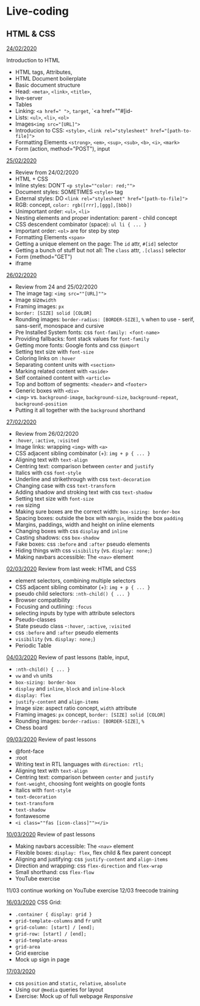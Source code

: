 # Live-coding

## HTML & CSS

[24/02/2020](feb/24-02)

Introduction to HTML
- HTML tags, Attributes,
- HTML Document boilerplate
- Basic document structure
- Head: `<meta>`, `<link>`, `<title>`, 
- live-server
- Tables
- Linking: `<a href=" ">`, `target`, `<a href=""#[id- 
- Lists: `<ul>`, `<li>`, `<ol>`
- Images`<img src="[URL]">`
- Introducion to CSS: `<style>`, `<link rel="stylesheet" href="[path-to-file]">`
- Formatting Elements `<strong>`, `<em>`, `<sup>`, `<sub>`, `<b>`, `<i>`, `<mark>`
- Form (action, method="POST"), input

[25/02/2020](feb/25-02)
- Review from 24/02/2020
- HTML + CSS
- Inline styles: DON'T `<p style=""color: red;"">`
- Document styles: SOMETIMES `<style>` tag
- External styles: DO `<link rel="stylesheet" href="[path-to-file]">`
- RGB: concept, `color: rgb([rrr],[ggg],[bbb])`
- Unimportant order: `<ul>`, `<li>`
- Nesting elements and proper indentation: parent - child concept
- CSS descendent combinator (space): `ul li { ... }`
- Important order: `<ol>` are for step by step
- Formatting Elements `<span>`
- Getting a unique element on the page: The `id` attr, `#[id]` selector
- Getting a bunch of stuff but not all: The `class` attr, `.[class]` selector
- Form (method="GET")
- iframe

[26/02/2020](feb/26-02)
- Review from 24 and 25/02/2020 
- The image tag: `<img src=""[URL]"">`
- Image size`width` 
- Framing images: `px` 
- `border: [SIZE] solid [COLOR]`
- Rounding images: `border-radius: [BORDER-SIZE]`, `%` 
  when to use - serif, sans-serif, monospace and cursive
- Pre Installed System fonts: css `font-family: <font-name>`
- Providing fallbacks: font stack values for `font-family`
- Getting more fonts: Google fonts and css `@import`
- Setting text size with `font-size`
- Coloring links on `:hover`
- Separating content units with `<section>`
- Marking related content with `<aside>`
- Self contained content with `<article>`
- Top and bottom of segments: `<header>` and `<footer>`
- Generic boxes with `<div>`
- `<img>` vs. `background-image`, `background-size`, `background-repeat`, `background-position`
- Putting it all together with the `background` shorthand

[27/02/2020](feb/27-02)
- Review from 26/02/2020
- `:hover`, `:active`, `:visited`
- Image links: wrapping `<img>` with `<a>`
- CSS adjacent sibling combinator (+): `img + p { ... }`
- Aligning text with `text-align`
- Centring text: comparison between `center` and `justify`
- Italics with css `font-style`
- Underline and strikethrough with css `text-decoration`
- Changing case with css `text-transform`
- Adding shadow and stroking text with css `text-shadow`
- Setting text size with `font-size`
- `rem` sizing 
- Making sure boxes are the correct width: `box-sizing: border-box`
- Spacing boxes: outside the box with `margin`, inside the box `padding`
- Margins, paddings, width and height on inline elements
- Changing boxes with css `display` and `inline`
- Casting shadows: css `box-shadow`
- Fake boxes: css `:before` and `:after` pseudo elements
- Hiding things with css `visibility` (vs. `display: none;`)
- Making navbars accessible: The `<nav>` element

[02/03/2020](mar/02-03)
Review from last week: HTML and CSS

- element selectors, combining multiple selectors
- CSS adjacent sibling combinator (+): `img + p { ... }`
- pseudo child selectors: `:nth-child() { ... }`
- Browser compatibility 
- Focusing and outlining: `:focus` 
- selecting inputs by type with attribute selectors
- Pseudo-classes
- State pseudo class
-`:hover`, `:active`, `:visited`
- css `:before` and `:after` pseudo elements
- `visibility` (vs. `display: none;`)
- Periodic Table 

[04/03/2020](mar/04-03)
Review of past lessons (table, input, 

- `:nth-child() { ... }`
- `vw` and `vh` units
- `box-sizing: border-box`
- `display` and `inline`, `block` and `inline-block`
- `display: flex`
- `justify-content` and `align-items`
- Image size: aspect ratio concept, `width` attribute
- Framing images: `px` concept, `border: [SIZE] solid [COLOR]`
- Rounding images: `border-radius: [BORDER-SIZE]`, `%` 
- Chess board 

[09/03/2020](mar/09-03)
Review of past lessons

- @font-face
- :root
- Writing text in RTL languages with `direction: rtl;`
- Aligning text with `text-align`
- Centring text: comparison between `center` and `justify`
- `font-weight`, choosing font weights on google fonts
- Italics with `font-style`
- `text-decoration`
- `text-transform`
- `text-shadow`
- fontawesome
- `<i class=""fas [icon-class]""></i>`

[10/03/2020](mar/10-03)
Review of past lessons

- Making navbars accessible: The `<nav>` element
- Flexible boxes: `display: flex`, flex child & flex parent concept
- Aligning and justifying: css `justify-content` and `align-items`
- Direction and wrapping: css `flex-direction` and `flex-wrap`
- Small shorthand: css `flex-flow`
- YouTube exercise 


11/03 continue working on YouTube exercise
12/03 freecode training

[16/03/2020](mar/16-03)
CSS Grid:
- `.container { display: grid }`
- `grid-template-columns` and `fr` unit
- `grid-column: [start] / [end];`
- `grid-row: [start] / [end];`
- `grid-template-areas`
- `grid-area`
- Grid exercise
- Mock up sign in page

[17/03/2020](mar/17-03)
- css `position` and `static`, `relative`, `absolute`
- Using our `@media` queries for layout
- Exercise: Mock up of full webpage *Responsive*






